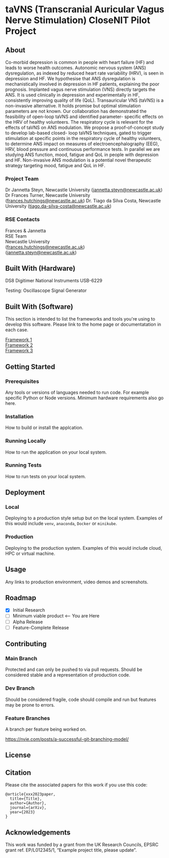 # taVNS (Transcranial Auricular Vagus Nerve Stimulation) CloseNIT Pilot Project


## About

Co-morbid depression is common in people with heart failure (HF) and leads to worse health
outcomes. Autonomic nervous system (ANS) dysregulation, as indexed by reduced heart rate
variability (HRV), is seen in depression and HF. We hypothesise that ANS dysregulation is
mechanistically involved in depression in HF patients, explaining the poor prognosis. Implanted
vagus nerve stimulation (VNS) directly targets the ANS. It is used clinically in depression and
experimentally in HF, consistently improving quality of life (QoL). Transauricular VNS (taVNS) is a
non-invasive alternative. It holds promise but optimal stimulation parameters are not known. Our
collaboration has demonstrated the feasibility of open-loop taVNS and identified parameter-
specific effects on the HRV of healthy volunteers. The respiratory cycle is relevant for the effects
of taVNS on ANS modulation. We propose a proof-of-concept study to develop lab-based closed-
loop taVNS techniques, gated to trigger stimulation at specific points in the respiratory cycle of
healthy volunteers, to determine ANS impact on measures of electroencephalography (EEG), HRV,
blood pressure and continuous performance tests. In parallel we are studying ANS function,
mood, fatigue and QoL in people with depression and HF. Non-invasive ANS modulation is a potential novel therapeutic strategy targeting mood, fatigue and QoL in HF.

### Project Team
Dr Jannetta Steyn, Newcastle University  ([jannetta.steyn@newcastle.ac.uk](mailto:jannetta.steyn@newcastle.ac.uk))  
Dr Frances Turner, Newcastle University  ([frances.hutchings@newcastle.ac.uk](mailto:frances.hutchings@newcastle.ac.uk)) 
Dr. Tiago da Silva Costa, Newcastle University ([tiago.da-silva-costa@newcastle.ac.uk](mailto:tiago.da-silva-costa@newcastle.ac.uk))

### RSE Contacts
Frances & Jannetta  
RSE Team  
Newcastle University  
([frances.hutchings@newcastle.ac.uk](mailto:frances.hutchings@newcastle.ac.uk))  
([jannetta.steyn@newcastle.ac.uk](mailto:jannetta.steyn@newcastle.ac.uk))  

## Built With (Hardware)
DS8 Digitimer 
National Instruments USB-6229

Testing:
Oscillascope
Signal Generator


## Built With (Software)
This section is intended to list the frameworks and tools you're using to develop this software. Please link to the home page or documentatation in each case.

[Framework 1](https://something.com)  
[Framework 2](https://something.com)  
[Framework 3](https://something.com)  
## Getting Started

### Prerequisites

Any tools or versions of languages needed to run code. For example specific Python or Node versions. Minimum hardware requirements also go here.

### Installation

How to build or install the applcation.

### Running Locally

How to run the application on your local system.

### Running Tests

How to run tests on your local system.

## Deployment

### Local

Deploying to a production style setup but on the local system. Examples of this would include `venv`, `anaconda`, `Docker` or `minikube`. 

### Production

Deploying to the production system. Examples of this would include cloud, HPC or virtual machine. 

## Usage

Any links to production environment, video demos and screenshots.

## Roadmap

- [x] Initial Research  
- [ ] Minimum viable product <-- You are Here  
- [ ] Alpha Release  
- [ ] Feature-Complete Release  

## Contributing

### Main Branch
Protected and can only be pushed to via pull requests. Should be considered stable and a representation of production code.

### Dev Branch
Should be considered fragile, code should compile and run but features may be prone to errors.

### Feature Branches
A branch per feature being worked on.

https://nvie.com/posts/a-successful-git-branching-model/

## License

## Citation

Please cite the associated papers for this work if you use this code:

```
@article{xxx2023paper,
  title={Title},
  author={Author},
  journal={arXiv},
  year={2023}
}
```


## Acknowledgements
This work was funded by a grant from the UK Research Councils, EPSRC grant ref. EP/L012345/1, “Example project title, please update”.
